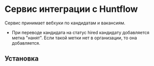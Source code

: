# Сервис интеграции с Huntflow
Сервис принимает вебхуки по кандидатам и вакансиям. 
 - При переводе кандидата на статус hired кандидату добавляется метка "нанят". Если такой метки нет в организации, то
она добавляется.

## Установка